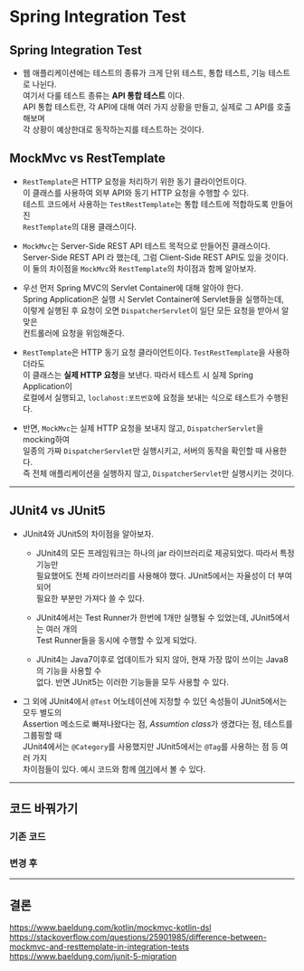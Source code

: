 # Spring Integration Test

<h2>Spring Integration Test</h2>

- 웹 애플리케이션에는 테스트의 종류가 크게 단위 테스트, 통합 테스트, 기능 테스트로 나뉜다.  
  여기서 다룰 테스트 종류는 **API 통합 테스트** 이다.  
  API 통합 테스트란, 각 API에 대해 여러 가지 상황을 만들고, 실제로 그 API를 호출해보며  
  각 상황이 예상한대로 동작하는지를 테스트하는 것이다.

<h2>MockMvc vs RestTemplate</h2>

- `RestTemplate`은 HTTP 요청을 처리하기 위한 동기 클라이언트이다.  
  이 클래스를 사용하여 외부 API와 동기 HTTP 요청을 수행할 수 있다.  
  테스트 코드에서 사용하는 `TestRestTemplate`는 통합 테스트에 적합하도록 만들어진  
  `RestTemplate`의 대용 클래스이다.

- `MockMvc`는 Server-Side REST API 테스트 목적으로 만들어진 클래스이다.  
  Server-Side REST API 라 했는데, 그럼 Client-Side REST API도 있을 것이다.  
  이 둘의 차이점을 `MockMvc`와 `RestTemplate`의 차이점과 함께 알아보자.

- 우선 먼저 Spring MVC의 Servlet Container에 대해 알아야 한다.  
  Spring Application은 실행 시 Servlet Container에 Servlet들을 실행하는데,  
  이렇게 실행된 후 요청이 오면 `DispatcherServlet`이 일단 모든 요청을 받아서 알맞은  
  컨트롤러에 요청을 위임해준다.

- `RestTemplate`은 HTTP 동기 요청 클라이언트이다. `TestRestTemplate`을 사용하더라도  
  이 클래스는 **실제 HTTP 요청**을 보낸다. 따라서 테스트 시 실제 Spring Application이  
  로컬에서 실행되고, `loclahost:포트번호`에 요청을 보내는 식으로 테스트가 수행된다.

- 반면, `MockMvc`는 실제 HTTP 요청을 보내지 않고, `DispatcherServlet`을 mocking하여  
  일종의 가짜 `DispatcherServlet`만 실행시키고, 서버의 동작을 확인할 때 사용한다.  
  즉 전체 애플리케이션을 실행하지 않고, `DispatcherServlet`만 실행시키는 것이다.

<hr/>

<h2>JUnit4 vs JUnit5</h2>

- JUnit4와 JUnit5의 차이점을 알아보자.

  - JUnit4의 모든 프레임워크는 하나의 jar 라이브러리로 제공되었다. 따라서 특정 기능만  
    필요했어도 전체 라이브러리를 사용해야 했다. JUnit5에서는 자율성이 더 부여되어  
    필요한 부분만 가져다 쓸 수 있다.

  - JUnit4에서는 Test Runner가 한번에 1개만 실행될 수 있었는데, JUnit5에서는 여러 개의  
    Test Runner들을 동시에 수행할 수 있게 되었다.

  - JUnit4는 Java7이후로 업데이트가 되지 않아, 현재 가장 많이 쓰이는 Java8의 기능을 사용할 수  
    없다. 반면 JUnit5는 이러한 기능들을 모두 사용할 수 있다.

- 그 외에 JUnit4에서 `@Test` 어노테이션에 지정할 수 있던 속성들이 JUnit5에서는 모두 별도의  
  Assertion 메소드로 빠져나왔다는 점, *Assumtion class*가 생겼다는 점, 테스트를 그룹핑할 때  
  JUnit4에서는 `@Category`를 사용했지만 JUnit5에서는 `@Tag`를 사용하는 점 등 여러 가지  
  차이점들이 있다. 예시 코드와 함께 <a href="https://www.baeldung.com/junit-5-migration">여기</a>에서 볼 수 있다.

<hr/>

<h2>코드 바꿔가기</h2>

<h3>기존 코드</h3>

<h3>변경 후</h3>

<hr/>

<h2>결론</h2>

https://www.baeldung.com/kotlin/mockmvc-kotlin-dsl
https://stackoverflow.com/questions/25901985/difference-between-mockmvc-and-resttemplate-in-integration-tests
https://www.baeldung.com/junit-5-migration
